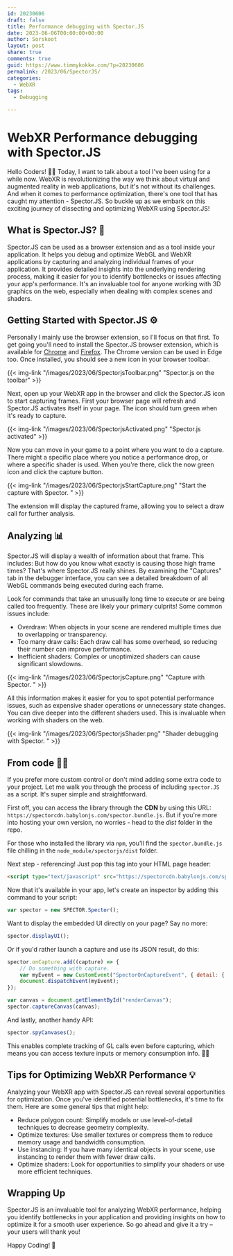 ```yaml
---
id: 20230606
draft: false
title: Performance debugging with Spector.JS
date: 2023-06-06T00:00:00+00:00
author: Sorskoot
layout: post
share: true
comments: true
guid: https://www.timmykokke.com/?p=20230606
permalink: /2023/06/SpectorJS/
categories:
  - WebXR
tags:
  - Debugging

---
```

# WebXR Performance debugging with Spector.JS 

Hello Coders! 👩‍💻 Today, I want to talk about a tool I've been using for a while now. WebXR is revolutionizing the way we think about virtual and augmented reality in web applications, but it's not without its challenges. And when it comes to performance optimization, there's one tool that has caught my attention - Spector.JS. So buckle up as we embark on this exciting journey of dissecting and optimizing WebXR using Spector.JS!

## What is Spector.JS? 🤔

Spector.JS can be used as a browser extension and as a tool inside your application. It helps you debug and optimize WebGL and WebXR applications by capturing and analyzing individual frames of your application. It provides detailed insights into the underlying rendering process, making it easier for you to identify bottlenecks or issues affecting your app's performance. It's an invaluable tool for anyone working with 3D graphics on the web, especially when dealing with complex scenes and shaders. 

## Getting Started with Spector.JS ⚙️

Personally I mainly use the browser extension, so I'll focus on that first. To get going you'll need to install the Spector.JS browser extension, which is available for [Chrome](https://chrome.google.com/webstore/detail/spectorjs/denbgaamihkadbghdceggmchnflmhpmk) and [Firefox](https://addons.mozilla.org/en-US/firefox/addon/spector-js/). The Chrome version can be used in Edge too. Once installed, you should see a new icon in your browser toolbar.

{{< img-link "/images/2023/06/SpectorjsToolbar.png" "Spector.js on the toolbar" >}}

Next, open up your WebXR app in the browser and click the Spector.JS icon to start capturing frames. First your browser page will refresh and Spector.JS activates itself in your page. The icon should turn green when it's ready to capture. 

{{< img-link "/images/2023/06/SpectorjsActivated.png" "Spector.js activated" >}}

Now you can move in your game to a point where you want to do a capture. There might a specific place where you notice a performance drop, or where a specific shader is used. When you're there, click the now green icon and click the capture button.

{{< img-link "/images/2023/06/SpectorjsStartCapture.png" "Start the capture with Spector. " >}}

The extension will display the captured frame, allowing you to select a draw call for further analysis.

## Analyzing 📊

Spector.JS will display a wealth of information about that frame. This includes:
But how do you know what exactly is causing those high frame times? That's where Spector.JS really shines. By examining the "Captures" tab in the debugger interface, you can see a detailed breakdown of all WebGL commands being executed during each frame.

Look for commands that take an unusually long time to execute or are being called too frequently. These are likely your primary culprits! Some common issues include:
- Overdraw: When objects in your scene are rendered multiple times due to overlapping or transparency.
- Too many draw calls: Each draw call has some overhead, so reducing their number can improve performance.
- Inefficient shaders: Complex or unoptimized shaders can cause significant slowdowns.

{{< img-link "/images/2023/06/SpectorjsCapture.png" "Capture with Spector. " >}}

All this information makes it easier for you to spot potential performance issues, such as expensive shader operations or unnecessary state changes. You can dive deeper into the different shaders used. This is invaluable when working with shaders on the web.

{{< img-link "/images/2023/06/SpectorjsShader.png" "Shader debugging with Spector. " >}}

## From code 🧑‍💻

If you prefer more custom control or don't mind adding some extra code to your project.
Let me walk you through the process of including `spector.JS` as a script. It's super simple and straightforward. 

First off, you can access the library through the **CDN** by using this URL: `https://spectorcdn.babylonjs.com/spector.bundle.js`. But if you're more into hosting your own version, no worries - head to the *dist* folder in the repo.

For those who installed the library via `npm`, you'll find the `spector.bundle.js` file chilling in the `node_module/spectorjs/dist` folder. 

Next step - referencing! Just pop this tag into your HTML page header:

```html
<script type="text/javascript" src="https://spectorcdn.babylonjs.com/spector.bundle.js"></script>
```
Now that it's available in your app, let's create an inspector by adding this command to your script:

```javascript
var spector = new SPECTOR.Spector();
```

Want to display the embedded UI directly on your page? Say no more:

```javascript
spector.displayUI();
```

Or if you'd rather launch a capture and use its JSON result, do this:

```javascript
spector.onCapture.add((capture) => {
    // Do something with capture.
    var myEvent = new CustomEvent("SpectorOnCaptureEvent", { detail: { captureString: JSON.stringify(capture) } });
    document.dispatchEvent(myEvent);
});

var canvas = document.getElementById("renderCanvas");
spector.captureCanvas(canvas);
```

And lastly, another handy API:

```javascript
spector.spyCanvases();
```

This enables complete tracking of GL calls even before capturing, which means you can access texture inputs or memory consumption info. 🕵️‍♀️



## Tips for Optimizing WebXR Performance 💡

Analyzing your WebXR app with Spector.JS can reveal several opportunities for optimization. Once you've identified potential bottlenecks, it's time to fix them. Here are some general tips that might help:

- Reduce polygon count: Simplify models or use level-of-detail techniques to decrease geometry complexity.
- Optimize textures: Use smaller textures or compress them to reduce memory usage and bandwidth consumption.
- Use instancing: If you have many identical objects in your scene, use instancing to render them with fewer draw calls.
- Optimize shaders: Look for opportunities to simplify your shaders or use more efficient techniques.

## Wrapping Up 

Spector.JS is an invaluable tool for analyzing WebXR performance, helping you identify bottlenecks in your application and providing insights on how to optimize it for a smooth user experience. So go ahead and give it a try – your users will thank you!

Happy Coding! 🚀